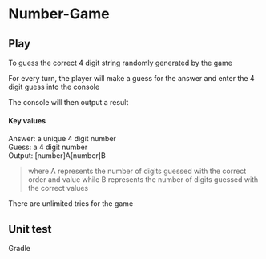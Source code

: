 # Number-Game

## Play
To guess the correct 4 digit string randomly generated by the game

For every turn, the player will make a guess for the answer and 
enter the 4 digit guess into the console

The console will then output a result

#### Key values
Answer: a unique 4 digit number\
Guess: a 4 digit number\
Output: [number]A[number]B
>where A represents the number of digits guessed with the correct 
order and value while B represents the number of digits guessed with 
the correct values

There are unlimited tries for the game

## Unit test
Gradle
